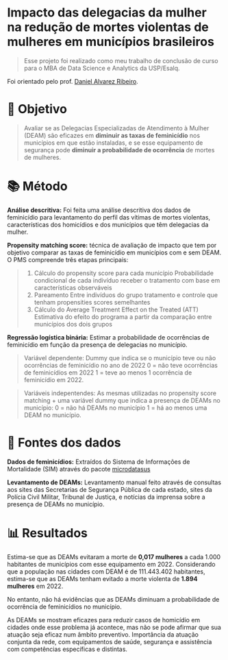 # Impacto das delegacias da mulher na redução de mortes violentas de mulheres em municípios brasileiros

> Esse projeto foi realizado como meu trabalho de conclusão de curso para o MBA de Data Science e Analytics da USP/Esalq. 

Foi orientado pelo prof. [Daniel Alvarez Ribeiro](https://www.linkedin.com/in/daniel-alvarez-data/).

# 🎯 Objetivo
> Avaliar se as Delegacias Especializadas de Atendimento à Mulher (DEAM) são eficazes em ****diminuir** as taxas de feminicídio** nos municípios em que estão instaladas, e se esse equipamento de segurança pode **diminuir a probabilidade de ocorrência** de mortes de mulheres.

# 📚 Método
**Análise descritiva:** Foi feita uma análise descritiva dos dados de feminicídio para levantamento do perfil das vítimas de mortes violentas, características dos homicídios e dos municípios que têm delegacias da mulher.

**Propensity matching score:** técnica de avaliação de impacto que tem por objetivo comparar as taxas de feminicídio em municípios com e sem DEAM. O PMS compreende três etapas principais:
> 1. Cálculo do propensity score para cada município
>    Probabilidade condicional de cada indivíduo receber o tratamento com base em características observáveis
> 2. Pareamento
>    Entre indivíduos do grupo tratamento e controle que tenham propensities scores semelhantes
> 3. Cálculo do Average Treatment Effect on the Treated (ATT)
Estimativa do efeito do programa a partir da comparação entre municípios dos dois grupos


**Regressão logística binária:** Estimar a probabilidade de ocorrências de feminicídio em função da presença de delegacias no município.
> Variável dependente: Dummy que indica se o município teve ou não ocorrências de feminicídio no ano de 2022
> 0 = não teve ocorrências de feminicídios em 2022
> 1 = teve ao menos 1 ocorrência de feminicídio em 2022.

> Variáveis indepentendes: As mesmas utilizadas no propensity score matching + uma variável dummy que indica a presença de DEAMs no município:
> 0 = não há DEAMs no município
> 1 = há ao menos uma DEAM no município. 

# 🔎 Fontes dos dados

**Dados de feminicídios:** Extraídos do Sistema de Informações de Mortalidade (SIM) através do pacote [microdatasus](https://github.com/rfsaldanha/microdatasus)

**Levantamento de DEAMs:** Levantamento manual feito através de consultas aos sites das Secretarias de Segurança Pública de cada estado, sites da Polícia Civil Militar, Tribunal de Justiça, e notícias da imprensa sobre a presença de DEAMs no município.

# 📊 Resultados

Estima-se que as DEAMs evitaram a morte de **0,017 mulheres** a cada 1.000 habitantes de municípios com esse equipamento em 2022. Considerando que a população nas cidades com DEAM é de 111.443.402 habitantes, estima-se que as DEAMs tenham evitado a morte violenta de **1.894 mulheres** em 2022. 

No entanto, não há evidências que as DEAMs diminuam a probabilidade de ocorrência de feminicídios no município.

As DEAMs se mostram eficazes para reduzir casos de homicídio em cidades onde esse problema já acontece, mas não se pode afirmar que sua atuação seja eficaz num âmbito preventivo. Importância da atuação conjunta da rede, com equipamentos de saúde, segurança e assistência com competências específicas e distintas.






